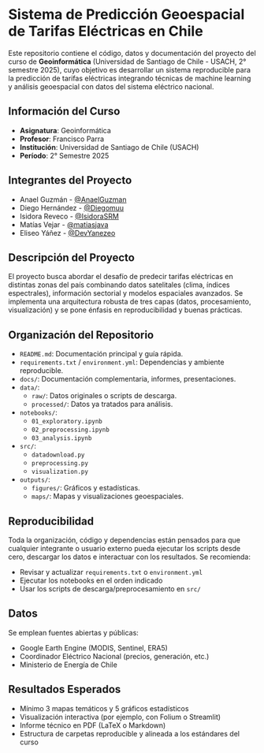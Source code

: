 # Sistema de Predicción Geoespacial de Tarifas Eléctricas en Chile

Este repositorio contiene el código, datos y documentación del proyecto del curso de **Geoinformática** (Universidad de Santiago de Chile - USACH, 2° semestre 2025), cuyo objetivo es desarrollar un sistema reproducible para la predicción de tarifas eléctricas integrando técnicas de machine learning y análisis geoespacial con datos del sistema eléctrico nacional.

## Información del Curso

- **Asignatura**: Geoinformática
- **Profesor**: Francisco Parra
- **Institución**: Universidad de Santiago de Chile (USACH)
- **Período**: 2° Semestre 2025

## Integrantes del Proyecto

- Anael Guzmán - [@AnaelGuzman](https://github.com/AnaelGuzman)
- Diego Hernández - [@Diegomuu](https://github.com/Diegomuu)
- Isidora Reveco - [@IsidoraSRM](https://github.com/IsidoraSRM)
- Matías Vejar - [@matiasjava](https://github.com/matiasjava)
- Eliseo Yáñez - [@DevYanezeo](https://github.com/DevYanezeo)

## Descripción del Proyecto

El proyecto busca abordar el desafío de predecir tarifas eléctricas en distintas zonas del país combinando datos satelitales (clima, índices espectrales), información sectorial y modelos espaciales avanzados. Se implementa una arquitectura robusta de tres capas (datos, procesamiento, visualización) y se pone énfasis en reproducibilidad y buenas prácticas.

## Organización del Repositorio

- `README.md`: Documentación principal y guía rápida.
- `requirements.txt` / `environment.yml`: Dependencias y ambiente reproducible.
- `docs/`: Documentación complementaria, informes, presentaciones.
- `data/`:
  - `raw/`: Datos originales o scripts de descarga.
  - `processed/`: Datos ya tratados para análisis.
- `notebooks/`:
  - `01_exploratory.ipynb`
  - `02_preprocessing.ipynb`
  - `03_analysis.ipynb`
- `src/`:
  - `datadownload.py`
  - `preprocessing.py`
  - `visualization.py`
- `outputs/`:
  - `figures/`: Gráficos y estadísticas.
  - `maps/`: Mapas y visualizaciones geoespaciales.

## Reproducibilidad

Toda la organización, código y dependencias están pensados para que cualquier integrante o usuario externo pueda ejecutar los scripts desde cero, descargar los datos e interactuar con los resultados. Se recomienda:

- Revisar y actualizar `requirements.txt` o `environment.yml`
- Ejecutar los notebooks en el orden indicado
- Usar los scripts de descarga/preprocesamiento en `src/`

## Datos

Se emplean fuentes abiertas y públicas:

- Google Earth Engine (MODIS, Sentinel, ERA5)
- Coordinador Eléctrico Nacional (precios, generación, etc.)
- Ministerio de Energía de Chile

## Resultados Esperados

- Mínimo 3 mapas temáticos y 5 gráficos estadísticos
- Visualización interactiva (por ejemplo, con Folium o Streamlit)
- Informe técnico en PDF (LaTeX o Markdown)
- Estructura de carpetas reproducible y alineada a los estándares del curso
